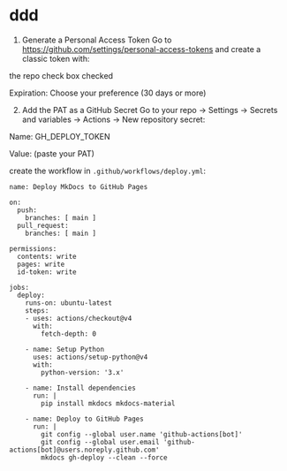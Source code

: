 # ddd

1. Generate a Personal Access Token
Go to  https://github.com/settings/personal-access-tokens and create a classic token with:

the repo check box checked

Expiration: Choose your preference (30 days or more)

2. Add the PAT as a GitHub Secret
Go to your repo → Settings → Secrets and variables → Actions → New repository secret:

Name: GH_DEPLOY_TOKEN

Value: (paste your PAT)


create the workflow in `.github/workflows/deploy.yml`:
```
name: Deploy MkDocs to GitHub Pages

on:
  push:
    branches: [ main ]
  pull_request:
    branches: [ main ]

permissions:
  contents: write
  pages: write
  id-token: write

jobs:
  deploy:
    runs-on: ubuntu-latest
    steps:
    - uses: actions/checkout@v4
      with:
        fetch-depth: 0
    
    - name: Setup Python
      uses: actions/setup-python@v4
      with:
        python-version: '3.x'
    
    - name: Install dependencies
      run: |
        pip install mkdocs mkdocs-material
    
    - name: Deploy to GitHub Pages
      run: |
        git config --global user.name 'github-actions[bot]'
        git config --global user.email 'github-actions[bot]@users.noreply.github.com'
        mkdocs gh-deploy --clean --force
```